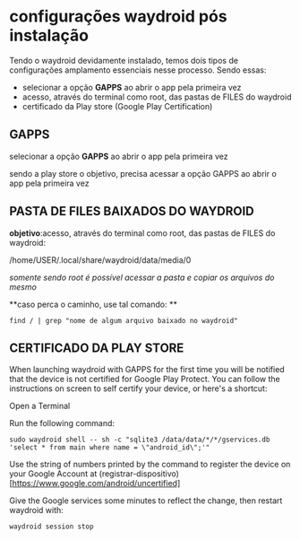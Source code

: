 # configurações waydroid pós instalação

Tendo o waydroid devidamente instalado, temos dois tipos de configurações amplamento essenciais nesse processo. Sendo essas:

- selecionar a opção **GAPPS** ao abrir o app pela primeira vez
- acesso, através do terminal como root, das pastas de FILES do waydroid
- certificado da Play store (Google Play Certification)


## GAPPS
selecionar a opção **GAPPS** ao abrir o app pela primeira vez

sendo a play store o objetivo, precisa acessar a opção GAPPS ao abrir o app pela primeira vez

## PASTA DE FILES BAIXADOS DO WAYDROID
**objetivo**:acesso, através do terminal como root, das pastas de FILES do waydroid:

/home/USER/.local/share/waydroid/data/media/0

_somente sendo root é possível acessar a pasta e copiar os arquivos do mesmo_

**caso perca o caminho, use tal comando:
**

``find / | grep "nome de algum arquivo baixado no waydroid"``



## CERTIFICADO DA PLAY STORE

When launching waydroid with GAPPS for the first time you will be notified that the device is not certified for Google Play Protect. You can follow the instructions on screen to self certify your device, or here's a shortcut:

Open a Terminal

Run the following command:

``sudo waydroid shell -- sh -c "sqlite3 /data/data/*/*/gservices.db 'select * from main where name = \"android_id\";'"``

Use the string of numbers printed by the command to register the device on your Google Account at 
(registrar-dispositivo)[https://www.google.com/android/uncertified]

Give the Google services some minutes to reflect the change, then restart waydroid with:

``waydroid session stop``

